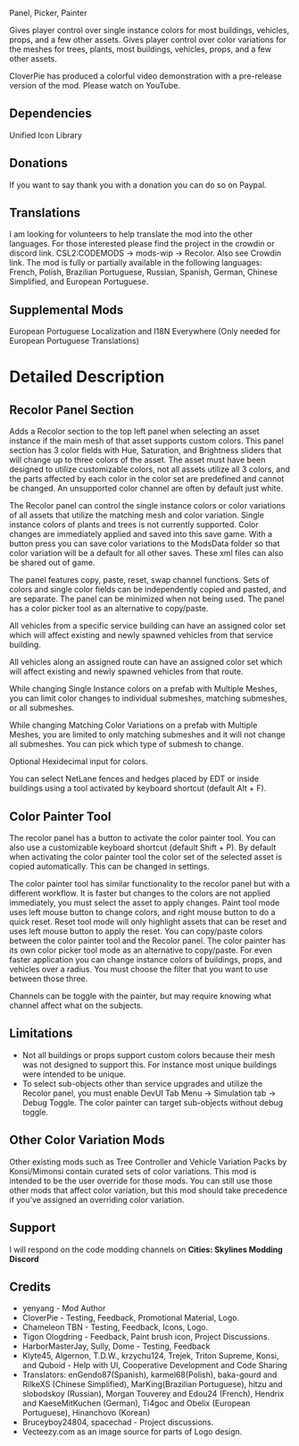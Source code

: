 Panel, Picker, Painter

Gives player control over single instance colors for most buildings, vehicles, props, and a few other assets. Gives player control over color variations for the meshes for trees, plants, most buildings, vehicles, props, and a few other assets.

CloverPie has produced a colorful video demonstration with a pre-release version of the mod. Please watch on YouTube.

## Dependencies
Unified Icon Library

## Donations
If you want to say thank you with a donation you can do so on Paypal.

## Translations
I am looking for volunteers to help translate the mod into the other languages. For those interested please find the project in the crowdin or discord link. CSL2:CODEMODS -> mods-wip -> Recolor. Also see Crowdin link.
The mod is fully or partially available in the following languages: French, Polish, Brazilian Portuguese, Russian, Spanish, German, Chinese Simplified, and European Portuguese.

## Supplemental Mods
European Portuguese Localization and I18N Everywhere (Only needed for European Portuguese Translations)
  
# Detailed Description
## Recolor Panel Section
Adds a Recolor section to the top left panel when selecting an asset instance if the main mesh of that asset supports custom colors. This panel section has 3 color fields with Hue, Saturation, and Brightness sliders that will change up to three colors of the asset. The asset must have been designed to utilize customizable colors, not all assets utilize all 3 colors, and the parts affected by each color in the color set are predefined and cannot be changed. An unsupported color channel are often by default just white. 

The Recolor panel can control the single instance colors or color variations of all assets that utilize the matching mesh and color variation. Single instance colors of plants and trees is not currently supported. Color changes are immediately applied and saved into this save game. With a button press you can save color variations to the ModsData folder so that color variation will be a default for all other saves. These xml files can also be shared out of game. 

The panel features copy, paste, reset, swap channel functions. Sets of colors and single color fields can be independently copied and pasted, and are separate. The panel can be minimized when not being used. The panel has a color picker tool as an alternative to copy/paste. 

All vehicles from a specific service building can have an assigned color set which will affect existing and newly spawned vehicles from that service building.

All vehicles along an assigned route can have an assigned color set which will affect existing and newly spawned vehicles from that route.

While changing Single Instance colors on a prefab with Multiple Meshes, you can limit color changes to individual submeshes, matching submeshes, or all submeshes.

While changing Matching Color Variations on a prefab with Multiple Meshes, you are limited to only matching submeshes and it will not change all submeshes. You can pick which type of submesh to change. 

Optional Hexidecimal input for colors.

You can select NetLane fences and hedges placed by EDT or inside buildings using a tool activated by keyboard shortcut (default Alt + F).

## Color Painter Tool
The recolor panel has a button to activate the color painter tool. You can also use a customizable keyboard shortcut (default Shift + P). By default when activating the color painter tool the color set of the selected asset is copied automatically. This can be changed in settings. 

The color painter tool has similar functionality to the recolor panel but with a different workflow. It is faster but changes to the colors are not applied immediately, you must select the asset to apply changes. Paint tool mode uses left mouse button to change colors, and right mouse button to do a quick reset. Reset tool mode will only highlight assets that can be reset and uses left mouse button to apply the reset. You can copy/paste colors between the color painter tool and the Recolor panel. The color painter has its own color picker tool mode as an alternative to copy/paste. For even faster application you can change instance colors of buildings, props, and vehicles over a radius. You must choose the filter that you want to use between those three. 

Channels can be toggle with the painter, but may require knowing what channel affect what on the subjects.

## Limitations
* Not all buildings or props support custom colors because their mesh was not designed to support this. For instance most unique buildings were intended to be unique.
* To select sub-objects other than service upgrades and utilize the Recolor panel, you must enable DevUI Tab Menu -> Simulation tab -> Debug Toggle. The color painter can target sub-objects without debug toggle.

## Other Color Variation Mods
Other existing mods such as Tree Controller and Vehicle Variation Packs by Konsi/Mimonsi contain curated sets of color variations. This mod is intended to be the user override for those mods. You can still use those other mods that affect color variation, but this mod should take precedence if you've assigned an overriding color variation.

## Support
I will respond on the code modding channels on **Cities: Skylines Modding Discord**

## Credits 
* yenyang - Mod Author
* CloverPie - Testing, Feedback, Promotional Material, Logo.
* Chameleon TBN - Testing, Feedback, Icons, Logo.
* Tigon Ologdring - Feedback, Paint brush icon, Project Discussions.
* HarborMasterJay, Sully, Dome - Testing, Feedback
* Klyte45, Algernon, T.D.W., krzychu124, Trejek, Triton Supreme, Konsi, and Quboid - Help with UI, Cooperative Development and Code Sharing
* Translators: enGendo87(Spanish), karmel68(Polish), baka-gourd and RilkeXS (Chinese Simplified), MarKing(Brazilian Portuguese), hitzu and slobodskoy (Russian), Morgan Touverey and Edou24 (French), Hendrix and KaeseMitKuchen (German), Ti4goc and Obelix  (European Portuguese), Hinanchovo (Korean)
* Bruceyboy24804, spacechad - Project discussions.
* Vecteezy.com as an image source for parts of Logo design.